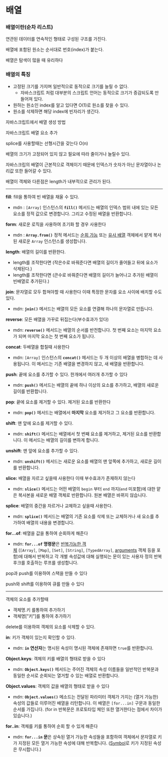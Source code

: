 # 배열

### 배열이란(순차 리스트)

연관된 데이터를 연속적인 형태로 구성된 구조를 가진다.

배열에 포함된 원소는 순서대로 번호(index)가 붙는다.

배열은 탐색이 많을 때 유리하다

### 배열의 특징

- 고정된 크기를 가지며 일반적으로 동적으로 크기를 늘릴 수 없다.
    - 자바스크립트 처럼 대부분의 스크립트 언어는 동적으로 크기가 증감되도록 만들어져 있다.
- 원하는 원소인 index를 알고  있다면 O(1)로 원소를 찾을 수 있다.
- 원소를 삭제하면 해당 index에 빈자리가 생긴다.

자바스크립트에서 배열 생성 방법


자바스크립트 배열 요소 추가

splice를 사용할때는 선형시간을 갖는다 O(n)


배열의 크기가 고정되어 있지 않고 필요에 따라 줄이거나 늘릴수 있다.

자바스크립의 배열이 근본적으로 객체이기 때문에 인덱스가 숫자가 아닌 문자열이나 논리값 또한 들어갈 수 있다.

배열이 객체와 다른점은 length가 내부적으로 관리가 된다.

---

**fill**: fill을 통하여 빈 배열을 채울 수 있다.

- mdn : `[Array]` 인스턴스의 **`fill()`** 메서드는 배열의 인덱스 범위 내에 있는 모든 요소를 정적 값으로 변경합니다. 그리고 수정된 배열을 반환합니다.

**form**: 새로운 로직을 사용하여 초기화 할 경우 사용한다

- mdn : **`Array.from()`** 정적 메서드는 [순회 가능](https://developer.mozilla.org/ko/docs/Web/JavaScript/Reference/Iteration_protocols#%EC%88%9C%ED%9A%8C_%EA%B0%80%EB%8A%A5_%ED%94%84%EB%A1%9C%ED%86%A0%EC%BD%9C) 또는 [유사 배열](https://developer.mozilla.org/ko/docs/Web/JavaScript/Guide/Indexed_collections##%EC%9C%A0%EC%82%AC_%EB%B0%B0%EC%97%B4_%EA%B0%9D%EC%B2%B4_%EB%8B%A4%EB%A3%A8%EA%B8%B0) 객체에서 얕게 복사된 새로운 `Array` 인스턴스를 생성합니다.

**length**: 배열의 길이를 반환한다. 

- length를 조작한다면 (작은수로 바꿔준다면 배열의 길이가 줄어들고 뒤에 요소가 삭제된다.)
- length를 조작한다면 (큰수로 바꿔준다면 배열의 길이가 늘어나고 추가된 배열이 빈배열로 추가된다.)

**join**: 문자열로 모두 합쳐야할 때 사용한다 이때 특정한 문자를 요소 사이에 배치할 수도 있다.

- mdn: **`join()`** 메서드는 배열의 모든 요소를 연결해 하나의 문자열로 만듭니다.

**reverse**: 모든 배열을 가꾸로 뒤집는다(부수효과가 있다)

- mdn: **`reverse()`** 메서드는 배열의 순서를 반전합니다. 첫 번째 요소는 마지막 요소가 되며 마지막 요소는 첫 번째 요소가 됩니다.

**concat**: 두배열을 합칠때 사용한다

- mdn: `[Array]` 인스턴스의 **`concat()`** 메서드는 두 개 이상의 배열을 병합하는 데 사용됩니다. 이 메서드는 기존 배열을 변경하지 않고, 새 배열을 반환합니다.

**push**: 끝에 요소를 추가할 수 있다. 한개에서 여러개 추가할 수 있다

- mdn: **`push()`** 메서드는 배열의 끝에 하나 이상의 요소를 추가하고, 배열의 새로운 길이를 반환합니다.

**pop**: 끝에 요소를 제거할 수 있다. 제거된 요소를 반환한다

- mdn: **`pop()`** 메서드는 배열에서 **마지막** 요소를 제거하고 그 요소를 반환합니다.

**shift**: 맨 앞에 요소를 제거할 수 있다.

- mdn: **`shift()`** 메서드는 배열에서 첫 번째 요소를 제거하고, 제거된 요소를 반환합니다. 이 메서드는 배열의 길이를 변하게 합니다.

**unshift**: 맨 앞에 요소를 추가할 수 있다.

- mdn: **`unshift()`** 메서드는 새로운 요소를 배열의 맨 앞쪽에 추가하고, 새로운 길이를 반환합니다.

**slice:** 배열을 자르고 싶을때 사용한다 이때 부수효과가 존재하지 않는다

- mdn: **`slice()`** 메서드는 어떤 배열의 `begin` 부터 `end` 까지(`end` 미포함)에 대한 얕은 복사본을 새로운 배열 객체로 반환합니다. 원본 배열은 바뀌지 않습니다.

**splice**: 배열의 중간을 자르거나 교체하고 싶을때 사용한다. 

- mdn: **`splice()`** 메서드는 배열의 기존 요소를 삭제 또는 교체하거나 새 요소를 추가하여 배열의 내용을 변경합니다.

**for…of**: 배열을 값을 통하여 순회하게 해준다

- mdn: **`for...of` 명령문**은 [반복가능한 객체](https://developer.mozilla.org/ko/docs/Web/JavaScript/Reference/Iteration_protocols#iterable) (`[Array]`, `[Map]`, `[Set]`, `[String]`, `[TypedArray]`, [arguments](https://developer.mozilla.org/ko/docs/Web/JavaScript/Reference/Functions/arguments) 객체 등을 포함)에 대해서 반복하고 각 개별 속성값에 대해 실행되는 문이 있는 사용자 정의 반복 후크를 호출하는 루프를 생성합니다.

pop과 push를 이용하여 스택을 만들 수 있다

push와 shift를 이용하여 큐를 만들 수 있다

---

객체의 요소를 추가할때

- 객체명.키 를통하여 추가하기
- 객체명[”키”]를 통하여 추가하기

delete를 이용하여 객체의 요소를 삭제할 수 있다.

**in**: 키가 객체이 있는지 확인할 수 있다.

- mdn: **`in` 연산자**는 명시된 속성이 명시된 객체에 존재하면 `true`를 반환합니다.

**Object.keys**: 객체의 키를 배열의 형태로 받을 수 있다

- mdn: **`Object.keys()`** 메서드는 주어진 객체의 속성 이름들을 일반적인 반복문과 동일한 순서로 순회되는 열거할 수 있는 배열로 반환합니다.

**Object.values**: 객체의 값을 배열의 형태로 받을 수 있다

- mdn: **`Object.values()`** 메소드는 전달된 파라미터 객체가 가지는 (열거 가능한) 속성의 값들로 이루어진 배열을 리턴합니다. 이 배열은 `[for...in]` 구문과 동일한 순서를 가집니다. (for in 반복문은 프로토타입 체인 또한 열거한다는 점에서 차이가 있습니다.)

**for..in**: 객체를 키를 통하여 순회 할 수 있게 해준다

- mdn: **`for...in` 문**은 상속된 열거 가능한 속성들을 포함하여 객체에서 문자열로 키가 지정된 모든 열거 가능한 속성에 대해 반복합니다. ([Symbol](https://developer.mozilla.org/ko/docs/Web/JavaScript/Reference/Global_Objects/Symbol)로 키가 지정된 속성은 무시합니다.)